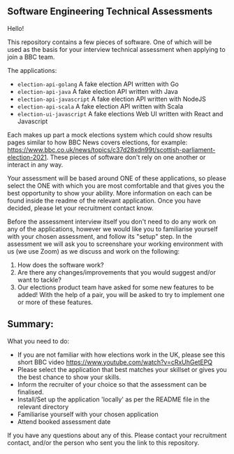 Software Engineering Technical Assessments
---

Hello!

This repository contains a few pieces of software. One of which will be used as the basis for your interview technical assessment when applying to join a BBC team.

The applications:

- `election-api-golang` A fake election API written with Go
- `election-api-java` A fake election API written with Java
- `election-api-javascript` A fake election API written with NodeJS
- `election-api-scala` A fake election API written with Scala
- `election-ui-javascript` A fake elections Web UI written with React and Javascript

Each makes up part a mock elections system which could show results pages similar to how BBC News covers elections, for example: https://www.bbc.co.uk/news/topics/c37d28xdn99t/scottish-parliament-election-2021. These pieces of software don't rely on one another or interact in any way.

Your assessment will be based around ONE of these applications, so please select the ONE with which you are most comfortable and that gives you the best opportunity to show your ability. More information on each can be found inside the readme of the relevant application. Once you have decided, please let your recruitment contact know.

Before the assessment interview itself you don't need to do any work on any of the applications, however we would like you to familiarise yourself with your chosen assessment, and follow its "setup" step. In the assessment we will ask you to screenshare your working environment with us (we use Zoom) as we discuss and work on the following:

1) How does the software work?
2) Are there any changes/improvements that you would suggest and/or want to tackle?
3) Our elections product team have asked for some new features to be added! With the help of a pair, you will be asked to try to implement one or more of these features.

Summary:
---

What you need to do:

- If you are not familiar with how elections work in the UK, please see this short BBC video https://www.youtube.com/watch?v=cRxUhGetEPQ
- Please select the application that best matches your skillset or gives you the best chance to show your skills.
- Inform the recruiter of your choice so that the assessment can be finalised.
- Install/Set up the application 'locally' as per the README file in the relevant directory
- Familiarise yourself with your chosen application
- Attend booked assessment date

If you have any questions about any of this. Please contact your recruitment contact, and/or the person who sent you the link to this repository.
